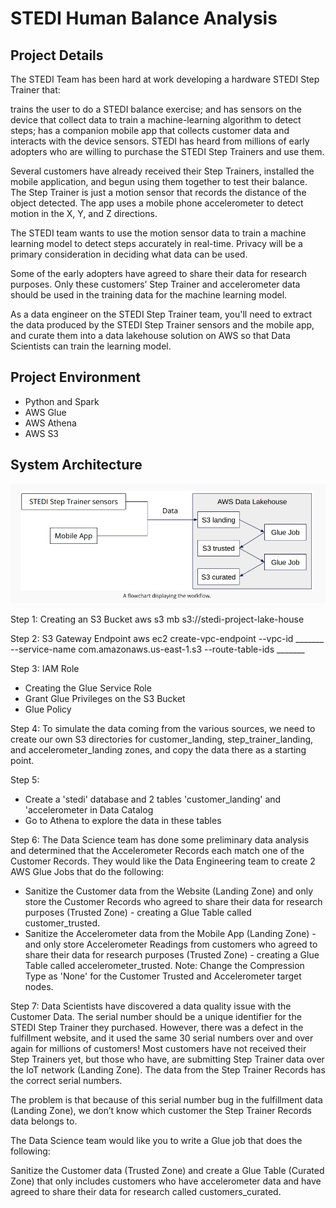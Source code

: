 # STEDI Human Balance Analysis

## Project Details

The STEDI Team has been hard at work developing a hardware STEDI Step Trainer that:

trains the user to do a STEDI balance exercise;
and has sensors on the device that collect data to train a machine-learning algorithm to detect steps;
has a companion mobile app that collects customer data and interacts with the device sensors.
STEDI has heard from millions of early adopters who are willing to purchase the STEDI Step Trainers and use them.

Several customers have already received their Step Trainers, installed the mobile application, and begun using them together to test their balance. The Step Trainer is just a motion sensor that records the distance of the object detected. The app uses a mobile phone accelerometer to detect motion in the X, Y, and Z directions.

The STEDI team wants to use the motion sensor data to train a machine learning model to detect steps accurately in real-time. Privacy will be a primary consideration in deciding what data can be used.

Some of the early adopters have agreed to share their data for research purposes. Only these customers’ Step Trainer and accelerometer data should be used in the training data for the machine learning model.

As a data engineer on the STEDI Step Trainer team, you'll need to extract the data produced by the STEDI Step Trainer sensors and the mobile app, and curate them into a data lakehouse solution on AWS so that Data Scientists can train the learning model.

## Project Environment
- Python and Spark
- AWS Glue
- AWS Athena
- AWS S3

## System Architecture

<img src="images/system_architecture.png">


Step 1: Creating an S3 Bucket
aws s3 mb s3://stedi-project-lake-house

Step 2: S3 Gateway Endpoint
aws ec2 create-vpc-endpoint --vpc-id _______ --service-name com.amazonaws.us-east-1.s3 --route-table-ids _______

Step 3: IAM Role
- Creating the Glue Service Role
- Grant Glue Privileges on the S3 Bucket
- Glue Policy

Step 4:
To simulate the data coming from the various sources, we need to create our own S3 directories for customer_landing, step_trainer_landing, and accelerometer_landing zones, and copy the data there as a starting point.

Step 5: 
- Create a 'stedi' database and 2 tables 'customer_landing' and 'accelerometer in Data Catalog
- Go to Athena to explore the data in these tables

Step 6:
The Data Science team has done some preliminary data analysis and determined that the Accelerometer Records each match one of the Customer Records. They would like the Data Engineering team to create 2 AWS Glue Jobs that do the following:
- Sanitize the Customer data from the Website (Landing Zone) and only store the Customer Records who agreed to share their data for research purposes (Trusted Zone) - creating a Glue Table called customer_trusted.
- Sanitize the Accelerometer data from the Mobile App (Landing Zone) - and only store Accelerometer Readings from customers who agreed to share their data for research purposes (Trusted Zone) - creating a Glue Table called accelerometer_trusted.
Note: Change the Compression Type as 'None' for the Customer Trusted and Accelerometer target nodes.

Step 7: 
Data Scientists have discovered a data quality issue with the Customer Data. The serial number should be a unique identifier for the STEDI Step Trainer they purchased. However, there was a defect in the fulfillment website, and it used the same 30 serial numbers over and over again for millions of customers! Most customers have not received their Step Trainers yet, but those who have, are submitting Step Trainer data over the IoT network (Landing Zone). The data from the Step Trainer Records has the correct serial numbers.

The problem is that because of this serial number bug in the fulfillment data (Landing Zone), we don’t know which customer the Step Trainer Records data belongs to.

The Data Science team would like you to write a Glue job that does the following:

Sanitize the Customer data (Trusted Zone) and create a Glue Table (Curated Zone) that only includes customers who have accelerometer data and have agreed to share their data for research called customers_curated.